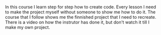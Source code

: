 In this course I learn step for step how to create code. 
Every lesson I need to make the project myself without someone to show me how to do it.
The course that I follow shows me the finnished project that I need to recreate.
There is a video on how the instrutor has done it, but don't watch it till I make my own project.
